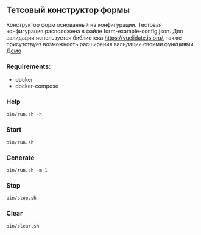 ## Тетсовый конструктор формы
Конструктор форм основанный на конфигурации. Тестовая конфигурация расположена в файле form-example-config.json.
Для валидации используется библиотека https://vuelidate.js.org/, также присутствует возможность расширения валидации своими функциями.
[Демо](https://morozovspace.github.io/form-builder/)
### Requirements:
 - docker
 - docker-compose

### Help
    bin/run.sh -h    
### Start
    bin/run.sh
### Generate
    bin/run.sh -m 1
### Stop
    bin/stop.sh
### Clear
    bin/clear.sh
